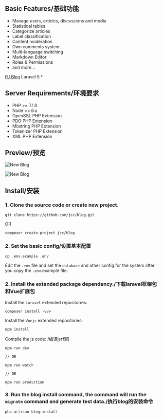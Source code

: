 

## Basic Features/基础功能

- Manage users, articles, discussions and media
- Statistical tables
- Categorize articles
- Label classification
- Content moderation
- Own comments system
- Multi-language switching
- Markdown Editor
- Roles & Permissions
- and more...

[PJ Blog](https://github.com/jcc/blog) Laravel 5.*

## Server Requirements/环境要求

- PHP >= 7.1.0
- Node >= 6.x
- OpenSSL PHP Extension
- PDO PHP Extension
- Mbstring PHP Extension
- Tokenizer PHP Extension
- XML PHP Extension

## Preview/预览

![New Blog](https://pig-storage.b0.upaiyun.com/cover/2018/09/07/d2T4cAjTagf5L1rXH1FjLsFkJVffsPIGPkHEl2A5.jpg)

![New Blog](https://pig-storage.b0.upaiyun.com/cover/2018/09/07/4b7ExtB6NHZVh8n5KnW2673Ej6gwtLm1SUAubtpa.jpg)

## Install/安装

### 1. Clone the source code or create new project.

```shell
git clone https://github.com/jcc/blog.git
```

OR

```shell
composer create-project jcc/blog
```

### 2. Set the basic config/设置基本配置

```shell
cp .env.example .env
```

Edit the `.env` file and set the `database` and other config for the system after you copy the `.env`.example file.

### 2. Install the extended package dependency./下载laravel框架包和Vue扩展包

Install the `Laravel` extended repositories: 

```shell
composer install -vvv
```

Install the `Vuejs` extended repositories: 

```shel
npm install
```

Compile the js code: /编译js代码

```shel
npm run dev

// OR

npm run watch

// OR

npm run production
```

### 3. Run the blog install command, the command will run the `migrate` command and generate test data./执行blog的安装命令

```shell
php artisan blog:install
```

